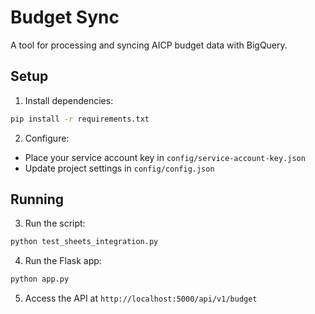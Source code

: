 # Budget Sync

A tool for processing and syncing AICP budget data with BigQuery.

## Setup

1. Install dependencies:

```bash
pip install -r requirements.txt
```

2. Configure:
- Place your service account key in `config/service-account-key.json`
- Update project settings in `config/config.json`

## Running

3. Run the script:

```bash
python test_sheets_integration.py
```

4. Run the Flask app:

```bash
python app.py
```

5. Access the API at `http://localhost:5000/api/v1/budget`
